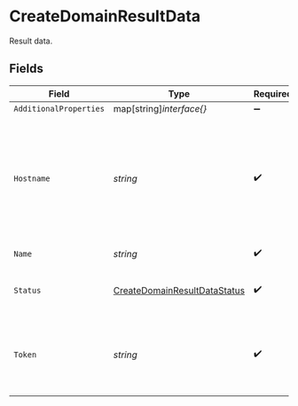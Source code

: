 # CreateDomainResultData

Result data.


## Fields

| Field                                                                                  | Type                                                                                   | Required                                                                               | Description                                                                            | Example                                                                                |
| -------------------------------------------------------------------------------------- | -------------------------------------------------------------------------------------- | -------------------------------------------------------------------------------------- | -------------------------------------------------------------------------------------- | -------------------------------------------------------------------------------------- |
| `AdditionalProperties`                                                                 | map[string]*interface{}*                                                               | :heavy_minus_sign:                                                                     | N/A                                                                                    |                                                                                        |
| `Hostname`                                                                             | *string*                                                                               | :heavy_check_mark:                                                                     | The hostname to add to your domain's DNS records as a TXT record to verify the domain. | nfverify1608026055                                                                     |
| `Name`                                                                                 | *string*                                                                               | :heavy_check_mark:                                                                     | The domain name.                                                                       | example.com                                                                            |
| `Status`                                                                               | [CreateDomainResultDataStatus](../../models/shared/createdomainresultdatastatus.md)    | :heavy_check_mark:                                                                     | The status of the domain verification.                                                 | pending                                                                                |
| `Token`                                                                                | *string*                                                                               | :heavy_check_mark:                                                                     | The token to add as the content of the TXT record to verify the domain.                | e596987b52855a4a773ef580ce2985d7746b37ce8b2a443d20fa27b913d8f57                        |
